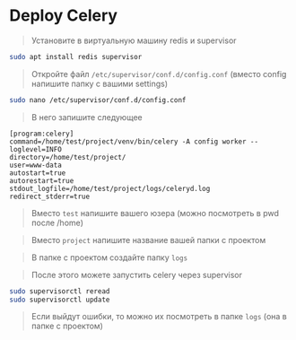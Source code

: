 # Deploy Celery

> Установите в виртуальную машину redis и supervisor

```bash
sudo apt install redis supervisor
```

> Откройте файл `/etc/supervisor/conf.d/config.conf` (вместо config напишите папку с вашими settings)

```bash
sudo nano /etc/supervisor/conf.d/config.conf
```

> В него запишите следующее

```
[program:celery]
command=/home/test/project/venv/bin/celery -A config worker --loglevel=INFO
directory=/home/test/project/
user=www-data
autostart=true
autorestart=true
stdout_logfile=/home/test/project/logs/celeryd.log
redirect_stderr=true
```

> Вместо `test` напишите вашего юзера (можно посмотреть в pwd после /home)

> Вместо `project` напишите название вашей папки с проектом

> В папке с проектом создайте папку `logs`

> После этого можете запустить celery через supervisor

```bash
sudo supervisorctl reread
sudo supervisorctl update
```

> Если выйдут ошибки, то можно их посмотреть в папке `logs` (она в папке с проектом)

